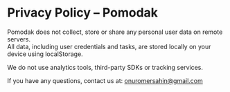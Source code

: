 # Privacy Policy – Pomodak

Pomodak does not collect, store or share any personal user data on remote servers.  
All data, including user credentials and tasks, are stored locally on your device using localStorage.

We do not use analytics tools, third-party SDKs or tracking services.

If you have any questions, contact us at: onuromersahin@gmail.com
